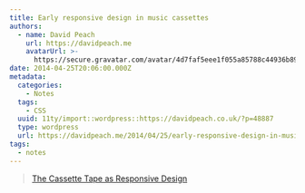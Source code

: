 ```yaml
---
title: Early responsive design in music cassettes
authors:
  - name: David Peach
    url: https://davidpeach.me
    avatarUrl: >-
      https://secure.gravatar.com/avatar/4d7faf5eee1f055a85788c44936b8995eaab6dfb004e7854ec747ccb272e91ee?s=96&d=mm&r=g
date: 2014-04-25T20:06:00.000Z
metadata:
  categories:
    - Notes
  tags:
    - CSS
  uuid: 11ty/import::wordpress::https://davidpeach.co.uk/?p=48887
  type: wordpress
  url: https://davidpeach.me/2014/04/25/early-responsive-design-in-music-cassettes/
tags:
  - notes
---
```

> [The Cassette Tape as Responsive Design](https://needmoredesigns.com/early-responsive-design/)

<iframe loading="lazy" class="wp-embedded-content" sandbox="allow-scripts" security="restricted" style="position: absolute; clip: rect(1px, 1px, 1px, 1px);" title="“The Cassette Tape as Responsive Design” — Needmore Designs" src="https://needmoredesigns.com/early-responsive-design/embed/#?secret=dwswesfz0t#?secret=DysSp8YIQP" data-secret="DysSp8YIQP" width="500" height="282" frameborder="0" marginwidth="0" marginheight="0" scrolling="no"></iframe>